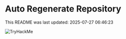 # Auto Regenerate Repository

This README was last updated: 2025-07-27 06:46:23

 ![TryHackMe](https://tryhackme.com/badge/533634)
